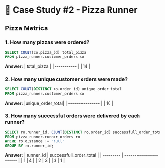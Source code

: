 # 🍕 Case Study #2 - Pizza Runner
## Pizza Metrics

### 1. How many pizzas were ordered?

````sql
SELECT COUNT(co.pizza_id) total_pizza
FROM pizza_runner.customer_orders co
````
**Answer:**
| total_pizza |
| ----------- |
| 14          |

### 2. How many unique customer orders were made? 
````sql
SELECT COUNT(DISTINCT co.order_id) unique_order_total
FROM pizza_runner.customer_orders co
````
**Answer:**
|unique_order_total|
| ---------------- |
| 10               |

### 3. How many successful orders were delivered by each runner?
````sql
SELECT ro.runner_id, COUNT(DISTINCT ro.order_id) successfull_order_total
FROM pizza_runner.runner_orders ro
WHERE ro.distance != 'null'
GROUP BY ro.runner_id;
````
**Answer:**
| runner_id | successfull_order_total |
| --------- | ----------------------- |
| 1         | 4                       |
| 2         | 3                       |
| 3         | 1                       |
